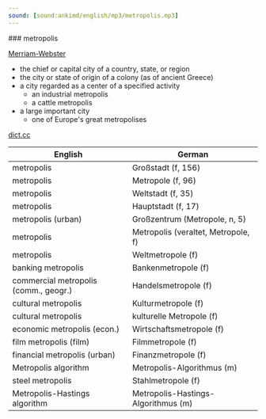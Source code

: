 ```yaml
---
sound: [sound:ankimd/english/mp3/metropolis.mp3]
---
```


\### metropolis

[Merriam-Webster](https://www.merriam-webster.com/dictionary/metropolis)

- the chief or capital city of a country, state, or region
- the city or state of origin of a colony (as of ancient Greece)
- a city regarded as a center of a specified activity
    - an industrial metropolis
    - a cattle metropolis
- a large important city
    - one of Europe's great metropolises

[dict.cc](https://www.dict.cc/metropolis)

| English        | German       |
| -------------- | ------------ |
| metropolis | Großstadt (f, 156) |
| metropolis | Metropole (f, 96) |
| metropolis | Weltstadt (f, 35) |
| metropolis | Hauptstadt (f, 17) |
| metropolis (urban) | Großzentrum (Metropole, n, 5) |
| metropolis | Metropolis (veraltet, Metropole, f) |
| metropolis | Weltmetropole (f) |
| banking metropolis | Bankenmetropole (f) |
| commercial metropolis (comm., geogr.) | Handelsmetropole (f) |
| cultural metropolis | Kulturmetropole (f) |
| cultural metropolis | kulturelle Metropole (f) |
| economic metropolis (econ.) | Wirtschaftsmetropole (f) |
| film metropolis (film) | Filmmetropole (f) |
| financial metropolis (urban) | Finanzmetropole (f) |
| Metropolis algorithm | Metropolis-Algorithmus (m) |
| steel metropolis | Stahlmetropole (f) |
| Metropolis-Hastings algorithm | Metropolis-Hastings-Algorithmus (m) |
